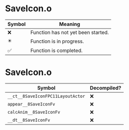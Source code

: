 # SaveIcon.o
| Symbol | Meaning 
| ------------- | ------------- 
| :x: | Function has not yet been started. 
| :eight_pointed_black_star: | Function is in progress. 
| :white_check_mark: | Function is completed. 


# SaveIcon.o
| Symbol | Decompiled? |
| ------------- | ------------- |
| `__ct__8SaveIconFPC11LayoutActor` | :x: |
| `appear__8SaveIconFv` | :x: |
| `calcAnim__8SaveIconFv` | :x: |
| `__dt__8SaveIconFv` | :x: |
